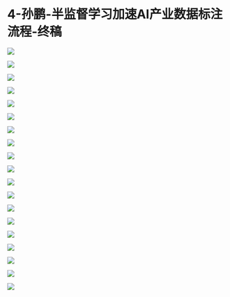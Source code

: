 # 4-孙鹏-半监督学习加速AI产业数据标注流程-终稿

![](https://raw.githubusercontent.com/hellojd2018/ms_document/master/Qcon/Qcon_shanghai_2018/images/091800424XnfbTG/201905130918_4.png)


![](https://raw.githubusercontent.com/hellojd2018/ms_document/master/Qcon/Qcon_shanghai_2018/images/091800424XnfbTG/201905130918_5.png)


![](https://raw.githubusercontent.com/hellojd2018/ms_document/master/Qcon/Qcon_shanghai_2018/images/091800424XnfbTG/201905130918_6.png)


![](https://raw.githubusercontent.com/hellojd2018/ms_document/master/Qcon/Qcon_shanghai_2018/images/091800424XnfbTG/201905130918_7.png)


![](https://raw.githubusercontent.com/hellojd2018/ms_document/master/Qcon/Qcon_shanghai_2018/images/091800424XnfbTG/201905130918_8.png)


![](https://raw.githubusercontent.com/hellojd2018/ms_document/master/Qcon/Qcon_shanghai_2018/images/091800424XnfbTG/201905130918_9.png)


![](https://raw.githubusercontent.com/hellojd2018/ms_document/master/Qcon/Qcon_shanghai_2018/images/091800424XnfbTG/201905130918_10.png)


![](https://raw.githubusercontent.com/hellojd2018/ms_document/master/Qcon/Qcon_shanghai_2018/images/091800424XnfbTG/201905130918_11.png)


![](https://raw.githubusercontent.com/hellojd2018/ms_document/master/Qcon/Qcon_shanghai_2018/images/091800424XnfbTG/201905130918_12.png)


![](https://raw.githubusercontent.com/hellojd2018/ms_document/master/Qcon/Qcon_shanghai_2018/images/091800424XnfbTG/201905130918_13.png)


![](https://raw.githubusercontent.com/hellojd2018/ms_document/master/Qcon/Qcon_shanghai_2018/images/091800424XnfbTG/201905130918_14.png)


![](https://raw.githubusercontent.com/hellojd2018/ms_document/master/Qcon/Qcon_shanghai_2018/images/091800424XnfbTG/201905130918_15.png)


![](https://raw.githubusercontent.com/hellojd2018/ms_document/master/Qcon/Qcon_shanghai_2018/images/091800424XnfbTG/201905130918_16.png)


![](https://raw.githubusercontent.com/hellojd2018/ms_document/master/Qcon/Qcon_shanghai_2018/images/091800424XnfbTG/201905130918_17.png)


![](https://raw.githubusercontent.com/hellojd2018/ms_document/master/Qcon/Qcon_shanghai_2018/images/091800424XnfbTG/201905130918_18.png)


![](https://raw.githubusercontent.com/hellojd2018/ms_document/master/Qcon/Qcon_shanghai_2018/images/091800424XnfbTG/201905130918_19.png)


![](https://raw.githubusercontent.com/hellojd2018/ms_document/master/Qcon/Qcon_shanghai_2018/images/091800424XnfbTG/201905130918_20.png)


![](https://raw.githubusercontent.com/hellojd2018/ms_document/master/Qcon/Qcon_shanghai_2018/images/091800424XnfbTG/201905130918_21.png)


![](https://raw.githubusercontent.com/hellojd2018/ms_document/master/Qcon/Qcon_shanghai_2018/images/091800424XnfbTG/201905130918_22.png)


